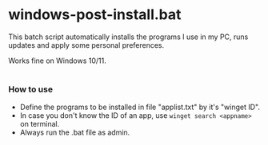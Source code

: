 # windows-post-install.bat

This batch script automatically installs the programs I use in my PC, runs updates and apply some personal preferences.

Works fine on Windows 10/11.

#
### How to use
* Define the programs to be installed in file "applist.txt" by it's "winget ID". 
* In case you don't know the ID of an app, use `winget search <appname>` on terminal.
* Always run the .bat file as admin.

<!-- If you don't want to change the app list, just run the command:
```
curl -sSf https://raw.githubusercontent.com/reinaldogpn/windows-post-install/main/windows-post-install.bat | cmd
```
-->
